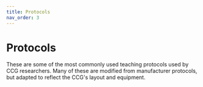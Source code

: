 ```yaml
---
title: Protocols
nav_order: 3
---
```

# Protocols

These are some of the most commonly used teaching protocols used by CCG researchers. Many of these are modified from manufacturer protocols, but adapted to reflect the CCG's layout and equipment.

